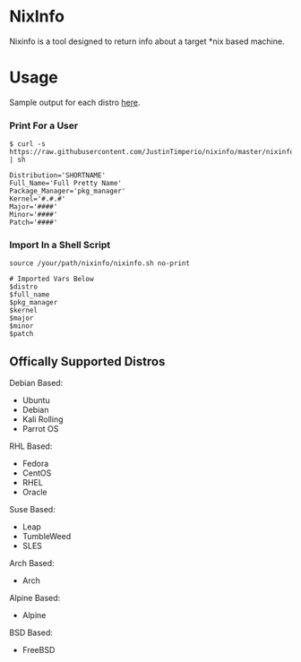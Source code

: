 # NixInfo
Nixinfo is a tool designed to return info about a target \*nix based machine.


# Usage
Sample output for each distro [here](https://github.com/JustinTimperio/nixinfo/blob/master/sample_output.md).

### Print For a User
```shell
$ curl -s https://raw.githubusercontent.com/JustinTimperio/nixinfo/master/nixinfo.sh | sh

Distribution='SHORTNAME'
Full_Name='Full Pretty Name'
Package_Manager='pkg_manager'
Kernel='#.#.#'
Major='####'
Minor='####'
Patch='####'
```

### Import In a Shell Script
```shell
source /your/path/nixinfo/nixinfo.sh no-print

# Imported Vars Below
$distro
$full_name
$pkg_manager
$kernel
$major
$minor
$patch

```

## Offically Supported Distros
Debian Based:
- Ubuntu
- Debian
- Kali Rolling
- Parrot OS

RHL Based:
- Fedora
- CentOS
- RHEL
- Oracle

Suse Based:
- Leap
- TumbleWeed
- SLES

Arch Based:
- Arch

Alpine Based:
- Alpine

BSD Based:
- FreeBSD
